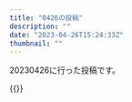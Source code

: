 ```yaml
---
title: "0426の投稿"
description: ""
date: "2023-04-26T15:24:33Z"
thumbnail: ""
---
```

20230426に行った投稿です。
<!--more-->
{{<othersns text="何も考えたくない時期が来た" url="https://qunagi.qunagi.net/notice/AV1ewHPsteODwUEivI" screenname="jme/k.h" date="2023-04-25T23:31:21.000Z">}}
